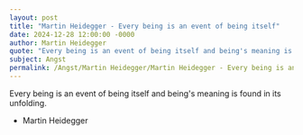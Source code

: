 ```yaml
---
layout: post
title: "Martin Heidegger - Every being is an event of being itself"
date: 2024-12-28 12:00:00 -0000
author: Martin Heidegger
quote: "Every being is an event of being itself and being's meaning is found in its unfolding."
subject: Angst
permalink: /Angst/Martin Heidegger/Martin Heidegger - Every being is an event of being itself
---
```


Every being is an event of being itself and being's meaning is found in its unfolding.

- Martin Heidegger
